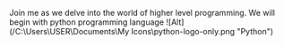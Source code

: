 Join me as we delve into the world of higher level programming. We will begin with python programming language
![Alt](/C:\Users\USER\Documents\My Icons\python-logo-only.png "Python")
